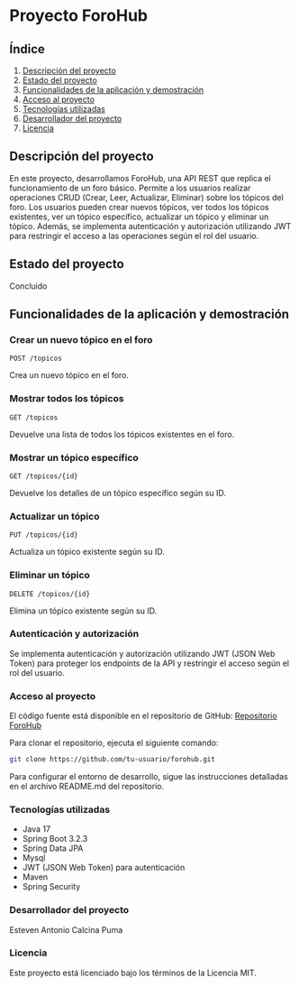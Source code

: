 # Proyecto ForoHub

## Índice
1. [Descripción del proyecto](#descripción-del-proyecto)
2. [Estado del proyecto](#estado-del-proyecto)
3. [Funcionalidades de la aplicación y demostración](#funcionalidades-de-la-aplicación-y-demostración)
4. [Acceso al proyecto](#acceso-al-proyecto)
5. [Tecnologías utilizadas](#tecnologías-utilizadas)
6. [Desarrollador del proyecto](#desarrollador-del-proyecto)
7. [Licencia](#licencia)

## Descripción del proyecto
En este proyecto, desarrollamos ForoHub, una API REST que replica el funcionamiento de un foro básico. Permite a los usuarios realizar operaciones CRUD (Crear, Leer, Actualizar, Eliminar) sobre los tópicos del foro. Los usuarios pueden crear nuevos tópicos, ver todos los tópicos existentes, ver un tópico específico, actualizar un tópico y eliminar un tópico. Además, se implementa autenticación y autorización utilizando JWT para restringir el acceso a las operaciones según el rol del usuario.

## Estado del proyecto
Concluido

## Funcionalidades de la aplicación y demostración

### Crear un nuevo tópico en el foro
```http
POST /topicos
```
Crea un nuevo tópico en el foro.

### Mostrar todos los tópicos
```http
GET /topicos
```
Devuelve una lista de todos los tópicos existentes en el foro.

### Mostrar un tópico específico
```http
GET /topicos/{id}
```
Devuelve los detalles de un tópico específico según su ID.

### Actualizar un tópico
```http
PUT /topicos/{id}
```
Actualiza un tópico existente según su ID.

### Eliminar un tópico
```http
DELETE /topicos/{id}
```
Elimina un tópico existente según su ID.

### Autenticación y autorización
Se implementa autenticación y autorización utilizando JWT (JSON Web Token) para proteger los endpoints de la API y restringir el acceso según el rol del usuario.

### Acceso al proyecto
El código fuente está disponible en el repositorio de GitHub:
[Repositorio ForoHub](https://github.com/stevenAnto/foroHub.git)

Para clonar el repositorio, ejecuta el siguiente comando:
```bash
git clone https://github.com/tu-usuario/forohub.git
```

Para configurar el entorno de desarrollo, sigue las instrucciones detalladas en el archivo README.md del repositorio.

### Tecnologías utilizadas
- Java 17
- Spring Boot 3.2.3
- Spring Data JPA
- Mysql
- JWT (JSON Web Token) para autenticación
- Maven
- Spring Security

### Desarrollador del proyecto
Esteven Antonio Calcina Puma

### Licencia
Este proyecto está licenciado bajo los términos de la Licencia MIT.
```
